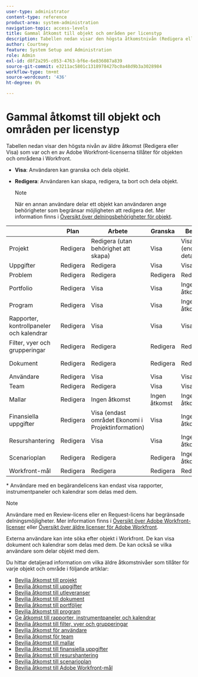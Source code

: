 ```yaml
---
user-type: administrator
content-type: reference
product-area: system-administration
navigation-topic: access-levels
title: Gammal åtkomst till objekt och områden per licenstyp
description: Tabellen nedan visar den högsta åtkomstnivån (Redigera eller Visa) som var och en av Adobe Workfront äldre licenser tillåter för objekten och områdena i Workfront.
author: Courtney
feature: System Setup and Administration
role: Admin
exl-id: d8f2a295-c053-4763-bf6e-6e836087a839
source-git-commit: e3211ac5801c1318978427bc0a48d9b3a3028984
workflow-type: tm+mt
source-wordcount: '436'
ht-degree: 0%

---
```


# Gammal åtkomst till objekt och områden per licenstyp

Tabellen nedan visar den högsta nivån av äldre åtkomst (Redigera eller Visa) som var och en av Adobe Workfront-licenserna tillåter för objekten och områdena i Workfront.

* **Visa**: Användaren kan granska och dela objekt.
* **Redigera**: Användaren kan skapa, redigera, ta bort och dela objekt.

   >[!NOTE]
   >
   >När en annan användare delar ett objekt kan användaren ange behörigheter som begränsar möjligheten att redigera det. Mer information finns i [Översikt över delningsbehörigheter för objekt](../../../workfront-basics/grant-and-request-access-to-objects/sharing-permissions-on-objects-overview.md).

|   | Plan | Arbete | Granska | Begäran | Extern |
|---|---|---|---|---|---|
| Projekt | Redigera | Redigera (utan behörighet att skapa) | Visa | Visa (endast detaljsidan) | Ingen åtkomst |
| Uppgifter | Redigera | Redigera | Visa | Visa | Visa |
| Problem | Redigera | Redigera | Redigera | Redigera | Ingen åtkomst |
| Portfolio | Redigera | Visa | Visa | Ingen åtkomst | Ingen åtkomst |
| Program | Redigera | Visa | Visa | Ingen åtkomst | Ingen åtkomst |
| Rapporter, kontrollpaneler och kalendrar | Redigera | Visa | Visa | Visa&#42; | Visa (endast för kalendrar, inga delningsbehörigheter) |
| Filter, vyer och grupperingar | Redigera | Redigera | Redigera | Redigera | Ingen åtkomst |
| Dokument | Redigera | Redigera | Redigera | Redigera | Visa (inga delningsbehörigheter) |
| Användare | Redigera | Visa | Visa | Visa | Visa |
| Team | Redigera | Redigera | Visa | Visa | Ingen åtkomst |
| Mallar | Redigera | Ingen åtkomst | Ingen åtkomst | Ingen åtkomst | Ingen åtkomst |
| Finansiella uppgifter | Redigera | Visa (endast området Ekonomi i Projektinformation) | Visa | Ingen åtkomst | Ingen åtkomst |
| Resurshantering | Redigera | Visa | Visa | Ingen åtkomst | Ingen åtkomst |
| Scenarioplan | Redigera | Redigera | Redigera | Ingen åtkomst | Ingen åtkomst |
| Workfront-mål | Redigera | Redigera | Redigera | Redigera | Ingen åtkomst |

&#42; Användare med en begärandelicens kan endast visa rapporter, instrumentpaneler och kalendrar som delas med dem.

>[!NOTE]
>
>Användare med en Review-licens eller en Request-licens har begränsade delningsmöjligheter. Mer information finns i [Översikt över Adobe Workfront-licenser](/help/quicksilver/administration-and-setup/add-users/how-access-levels-work/licenses-overview.md) eller [Översikt över äldre licenser för Adobe Workfront](../../../administration-and-setup/add-users/access-levels-and-object-permissions/wf-licenses.md).
>
>Externa användare kan inte söka efter objekt i Workfront. De kan visa dokument och kalendrar som delas med dem. De kan också se vilka användare som delar objekt med dem.

Du hittar detaljerad information om vilka äldre åtkomstnivåer som tillåter för varje objekt och område i följande artiklar:

* [Bevilja åtkomst till projekt](../../../administration-and-setup/add-users/configure-and-grant-access/grant-access-projects.md)
* [Bevilja åtkomst till uppgifter](../../../administration-and-setup/add-users/configure-and-grant-access/grant-access-tasks.md)
* [Bevilja åtkomst till utleveranser](../../../administration-and-setup/add-users/configure-and-grant-access/grant-access-issues.md)
* [Bevilja åtkomst till dokument](../../../administration-and-setup/add-users/configure-and-grant-access/grant-access-documents.md)
* [Bevilja åtkomst till portföljer](../../../administration-and-setup/add-users/configure-and-grant-access/grant-access-portfolios.md)
* [Bevilja åtkomst till program](../../../administration-and-setup/add-users/configure-and-grant-access/grant-access-programs.md)
* [Ge åtkomst till rapporter, instrumentpaneler och kalendrar](../../../administration-and-setup/add-users/configure-and-grant-access/grant-access-reports-dashboards-calendars.md)
* [Bevilja åtkomst till filter, vyer och grupperingar](../../../administration-and-setup/add-users/configure-and-grant-access/grant-access-fvg.md)
* [Bevilja åtkomst för användare](../../../administration-and-setup/add-users/configure-and-grant-access/grant-access-other-users.md)
* [Bevilja åtkomst för team](../../../administration-and-setup/add-users/configure-and-grant-access/grant-access-teams.md)
* [Bevilja åtkomst till mallar](../../../administration-and-setup/add-users/configure-and-grant-access/grant-access-templates.md)
* [Bevilja åtkomst till finansiella uppgifter](../../../administration-and-setup/add-users/configure-and-grant-access/grant-access-financial.md)
* [Bevilja åtkomst till resurshantering](../../../administration-and-setup/add-users/configure-and-grant-access/grant-access-resource-management.md)
* [Bevilja åtkomst till scenarioplan](../../../administration-and-setup/add-users/configure-and-grant-access/grant-access-sp.md)
* [Bevilja åtkomst till Adobe Workfront-mål](../../../administration-and-setup/add-users/configure-and-grant-access/grant-access-goals.md)
